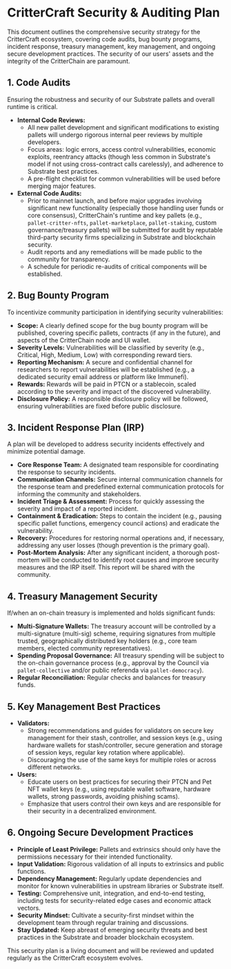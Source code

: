 # CritterCraft Security & Auditing Plan

This document outlines the comprehensive security strategy for the CritterCraft ecosystem, covering code audits, bug bounty programs, incident response, treasury management, key management, and ongoing secure development practices. The security of our users' assets and the integrity of the CritterChain are paramount.

## 1. Code Audits

Ensuring the robustness and security of our Substrate pallets and overall runtime is critical.

*   **Internal Code Reviews:**
    *   All new pallet development and significant modifications to existing pallets will undergo rigorous internal peer reviews by multiple developers.
    *   Focus areas: logic errors, access control vulnerabilities, economic exploits, reentrancy attacks (though less common in Substrate's model if not using cross-contract calls carelessly), and adherence to Substrate best practices.
    *   A pre-flight checklist for common vulnerabilities will be used before merging major features.
*   **External Code Audits:**
    *   Prior to mainnet launch, and before major upgrades involving significant new functionality (especially those handling user funds or core consensus), CritterChain's runtime and key pallets (e.g., `pallet-critter-nfts`, `pallet-marketplace`, `pallet-staking`, custom governance/treasury pallets) will be submitted for audit by reputable third-party security firms specializing in Substrate and blockchain security.
    *   Audit reports and any remediations will be made public to the community for transparency.
    *   A schedule for periodic re-audits of critical components will be established.

## 2. Bug Bounty Program

To incentivize community participation in identifying security vulnerabilities:

*   **Scope:** A clearly defined scope for the bug bounty program will be published, covering specific pallets, contracts (if any in the future), and aspects of the CritterChain node and UI wallet.
*   **Severity Levels:** Vulnerabilities will be classified by severity (e.g., Critical, High, Medium, Low) with corresponding reward tiers.
*   **Reporting Mechanism:** A secure and confidential channel for researchers to report vulnerabilities will be established (e.g., a dedicated security email address or platform like Immunefi).
*   **Rewards:** Rewards will be paid in PTCN or a stablecoin, scaled according to the severity and impact of the discovered vulnerability.
*   **Disclosure Policy:** A responsible disclosure policy will be followed, ensuring vulnerabilities are fixed before public disclosure.

## 3. Incident Response Plan (IRP)

A plan will be developed to address security incidents effectively and minimize potential damage.

*   **Core Response Team:** A designated team responsible for coordinating the response to security incidents.
*   **Communication Channels:** Secure internal communication channels for the response team and predefined external communication protocols for informing the community and stakeholders.
*   **Incident Triage & Assessment:** Process for quickly assessing the severity and impact of a reported incident.
*   **Containment & Eradication:** Steps to contain the incident (e.g., pausing specific pallet functions, emergency council actions) and eradicate the vulnerability.
*   **Recovery:** Procedures for restoring normal operations and, if necessary, addressing any user losses (though prevention is the primary goal).
*   **Post-Mortem Analysis:** After any significant incident, a thorough post-mortem will be conducted to identify root causes and improve security measures and the IRP itself. This report will be shared with the community.

## 4. Treasury Management Security

If/when an on-chain treasury is implemented and holds significant funds:

*   **Multi-Signature Wallets:** The treasury account will be controlled by a multi-signature (multi-sig) scheme, requiring signatures from multiple trusted, geographically distributed key holders (e.g., core team members, elected community representatives).
*   **Spending Proposal Governance:** All treasury spending will be subject to the on-chain governance process (e.g., approval by the Council via `pallet-collective` and/or public referenda via `pallet-democracy`).
*   **Regular Reconciliation:** Regular checks and balances for treasury funds.

## 5. Key Management Best Practices

*   **Validators:**
    *   Strong recommendations and guides for validators on secure key management for their stash, controller, and session keys (e.g., using hardware wallets for stash/controller, secure generation and storage of session keys, regular key rotation where applicable).
    *   Discouraging the use of the same keys for multiple roles or across different networks.
*   **Users:**
    *   Educate users on best practices for securing their PTCN and Pet NFT wallet keys (e.g., using reputable wallet software, hardware wallets, strong passwords, avoiding phishing scams).
    *   Emphasize that users control their own keys and are responsible for their security in a decentralized environment.

## 6. Ongoing Secure Development Practices

*   **Principle of Least Privilege:** Pallets and extrinsics should only have the permissions necessary for their intended functionality.
*   **Input Validation:** Rigorous validation of all inputs to extrinsics and public functions.
*   **Dependency Management:** Regularly update dependencies and monitor for known vulnerabilities in upstream libraries or Substrate itself.
*   **Testing:** Comprehensive unit, integration, and end-to-end testing, including tests for security-related edge cases and economic attack vectors.
*   **Security Mindset:** Cultivate a security-first mindset within the development team through regular training and discussions.
*   **Stay Updated:** Keep abreast of emerging security threats and best practices in the Substrate and broader blockchain ecosystem.

This security plan is a living document and will be reviewed and updated regularly as the CritterCraft ecosystem evolves.
